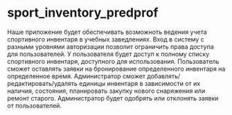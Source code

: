 # sport_inventory_predprof
Наше приложение будет обеспечивать возможноть ведения учета спортивного инвентаря в учебных заведлениях. 
Вход в систему с разными уровнями авторизации позволит ограничить права доступа для пользователей.
У пользователя будет доступ к полному списку спортивного инвентаря, доступного для использования. Пользователь сможет оставлять заявки на бронирование определенного инвентаря на определенное время.
Администратор сможет добавлять/редактировать/удалять единицы инвентаря в зависимости от их наличия, состояния, планировать закупку нового снаряжения или ремонт старого. Администратор будет одобрять или отклонять заявки от пользователей.
